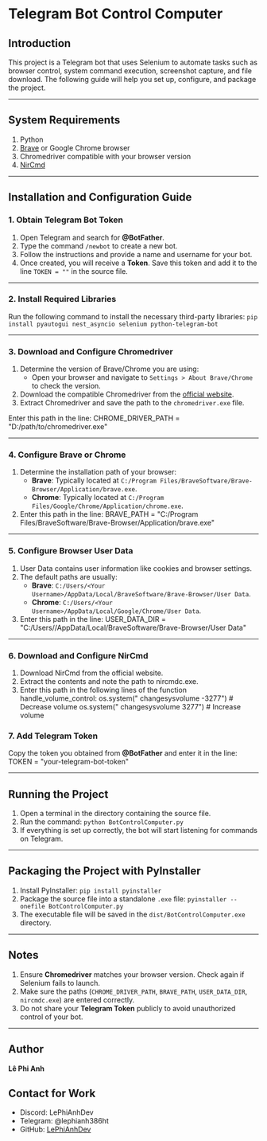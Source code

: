# Telegram Bot Control Computer

## Introduction
This project is a Telegram bot that uses Selenium to automate tasks such as browser control, system command execution, screenshot capture, and file download. The following guide will help you set up, configure, and package the project.

---

## System Requirements
1. Python
2. [Brave](https://brave.com/) or Google Chrome browser
3. Chromedriver compatible with your browser version
4. [NirCmd](https://www.nirsoft.net/utils/nircmd.html)

---

## Installation and Configuration Guide

### 1. Obtain **Telegram Bot Token**
1. Open Telegram and search for **@BotFather**.
2. Type the command `/newbot` to create a new bot.
3. Follow the instructions and provide a name and username for your bot.
4. Once created, you will receive a **Token**. Save this token and add it to the line `TOKEN = ""` in the source file.

---

### 2. Install Required Libraries
Run the following command to install the necessary third-party libraries:
`pip install pyautogui nest_asyncio selenium python-telegram-bot`

---

### 3. Download and Configure Chromedriver
1. Determine the version of Brave/Chrome you are using:
   - Open your browser and navigate to `Settings > About Brave/Chrome` to check the version.
2. Download the compatible Chromedriver from the [official website](https://chromedriver.chromium.org/downloads).
3. Extract Chromedriver and save the path to the `chromedriver.exe` file.

Enter this path in the line:
CHROME_DRIVER_PATH = "D:/path/to/chromedriver.exe"

---

### 4. Configure Brave or Chrome
1. Determine the installation path of your browser:
   - **Brave**: Typically located at `C:/Program Files/BraveSoftware/Brave-Browser/Application/brave.exe`.
   - **Chrome**: Typically located at `C:/Program Files/Google/Chrome/Application/chrome.exe`.
2. Enter this path in the line:
BRAVE_PATH = "C:/Program Files/BraveSoftware/Brave-Browser/Application/brave.exe"

---

### 5. Configure Browser User Data
1. User Data contains user information like cookies and browser settings.
2. The default paths are usually:
   - **Brave**: `C:/Users/<Your Username>/AppData/Local/BraveSoftware/Brave-Browser/User Data`.
   - **Chrome**: `C:/Users/<Your Username>/AppData/Local/Google/Chrome/User Data`.
3. Enter this path in the line:
USER_DATA_DIR = "C:/Users/<Your Username>/AppData/Local/BraveSoftware/Brave-Browser/User Data"

---

### 6. Download and Configure NirCmd
1. Download NirCmd from the official website.
2. Extract the contents and note the path to nircmdc.exe.
3. Enter this path in the following lines of the function handle_volume_control:
os.system("<Enter the path to nircmdc.exe> changesysvolume -3277")  # Decrease volume
os.system("<Enter the path to nircmdc.exe> changesysvolume 3277")   # Increase volume


### 7. Add **Telegram Token**
Copy the token you obtained from **@BotFather** and enter it in the line:
TOKEN = "your-telegram-bot-token"

---

## Running the Project
1. Open a terminal in the directory containing the source file.
2. Run the command:
`python BotControlComputer.py`
3. If everything is set up correctly, the bot will start listening for commands on Telegram.

---

## Packaging the Project with PyInstaller
1. Install PyInstaller:
`pip install pyinstaller`
2. Package the source file into a standalone `.exe` file:
`pyinstaller --onefile BotControlComputer.py`
3. The executable file will be saved in the `dist/BotControlComputer.exe` directory.

---

## Notes
1. Ensure **Chromedriver** matches your browser version. Check again if Selenium fails to launch.
2. Make sure the paths (`CHROME_DRIVER_PATH`, `BRAVE_PATH`, `USER_DATA_DIR`, `nircmdc.exe`) are entered correctly.
3. Do not share your **Telegram Token** publicly to avoid unauthorized control of your bot.

---

## Author
**Lê Phi Anh**  

## Contact for Work
- Discord: LePhiAnhDev  
- Telegram: @lephianh386ht  
- GitHub: [LePhiAnhDev](https://github.com/LePhiAnhDev)
